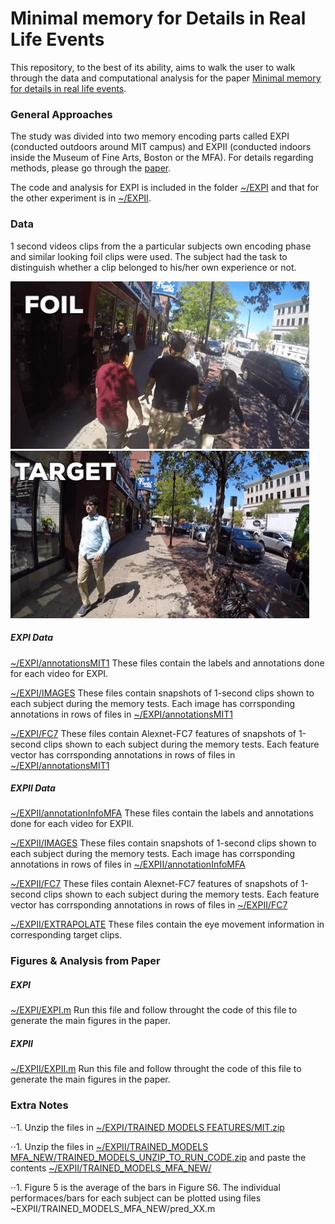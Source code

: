 # Minimal memory for Details in Real Life Events
This repository, to the best of its ability, aims to walk the user to walk through the data and computational analysis for the paper [Minimal memory for details in real life events](https://www.nature.com/articles/s41598-018-33792-2).

### General Approaches
The study was divided into two memory encoding parts called EXPI (conducted outdoors around MIT campus) and EXPII (conducted indoors inside the Museum of Fine Arts, Boston or the MFA). For details regarding methods, please go through the [paper](https://www.nature.com/articles/s41598-018-33792-2).

The code and analysis for EXPI is included in the folder [~/EXPI](https://github.com/misrapranav/try1/tree/master/EXPI) and that for the other experiment is in [~/EXPII](https://github.com/misrapranav/try1/tree/master/EXPII).

### Data
1 second videos clips from the a particular subjects own encoding phase and similar looking foil clips were used. The subject had the task to distinguish whether a clip belonged to his/her own experience or not.

![](FOIL.gif)
![](TARGET.gif)

##### EXPI Data
[~/EXPI/annotationsMIT1](https://github.com/misrapranav/try1/tree/master/EXPI/annotationsMIT1)
These files contain the labels and annotations done for each video for EXPI.

[~/EXPI/IMAGES](https://github.com/misrapranav/try1/tree/master/EXPI/IMAGES)
These files contain snapshots of 1-second clips shown to each subject during the memory tests. Each image has corrsponding annotations in rows of files in [~/EXPI/annotationsMIT1](https://github.com/misrapranav/try1/tree/master/EXPI/annotationsMIT1)

[~/EXPI/FC7](https://github.com/misrapranav/try1/tree/master/EXPI/FC7)
These files contain Alexnet-FC7 features of snapshots of 1-second clips shown to each subject during the memory tests. Each feature vector has corrsponding annotations in rows of files in [~/EXPI/annotationsMIT1](https://github.com/misrapranav/try1/tree/master/EXPI/annotationsMIT1)

##### EXPII Data
[~/EXPII/annotationInfoMFA](https://github.com/misrapranav/try1/tree/master/EXPII/annotationInfoMFA)
These files contain the labels and annotations done for each video for EXPII.

[~/EXPII/IMAGES](https://github.com/misrapranav/try1/tree/master/EXPII/IMAGES)
These files contain snapshots of 1-second clips shown to each subject during the memory tests. Each image has corrsponding annotations in rows of files in [~/EXPII/annotationInfoMFA](https://github.com/misrapranav/try1/tree/master/EXPII/annotationInfoMFA)

[~/EXPII/FC7](https://github.com/misrapranav/try1/tree/master/EXPII/FC7)
These files contain Alexnet-FC7 features of snapshots of 1-second clips shown to each subject during the memory tests. Each feature vector has corrsponding annotations in rows of files in [~/EXPII/FC7](https://github.com/misrapranav/try1/tree/master/EXPII/annotationInfoMFA)

[~/EXPII/EXTRAPOLATE](https://github.com/misrapranav/try1/tree/master/EXPII/EXTRAPOLATE)
These files contain the eye movement information in corresponding target clips.


### Figures & Analysis from Paper
##### EXPI 
[~/EXPI/EXPI.m](https://github.com/misrapranav/try1/tree/master/EXPI/EXPI.m)
Run this file and follow throught the code of this file to generate the main figures in the paper.

##### EXPII
[~/EXPII/EXPII.m](https://github.com/misrapranav/try1/tree/master/EXPII/EXPII.m)
Run this file and follow throught the code of this file to generate the main figures in the paper.


### Extra Notes
⋅⋅1. Unzip the files in [~/EXPI/TRAINED MODELS FEATURES/MIT.zip](https://github.com/misrapranav/try1/tree/master/EXPI/TRAINED%20MODELS%20FEATURES/)

⋅⋅1. Unzip the files in [~/EXPII/TRAINED_MODELS MFA_NEW/TRAINED_MODELS_UNZIP_TO_RUN_CODE.zip](https://github.com/misrapranav/try1/tree/master/EXPII/TRAINED_MODELS_MFA_NEW/TRAINED_MODELS_UNZIP_TO_RUN_CODE.zip) and paste the contents [~/EXPII/TRAINED_MODELS_MFA_NEW/](https://github.com/misrapranav/try1/tree/master/EXPII/TRAINED_MODELS_MFA_NEW/)

⋅⋅1. Figure 5 is the average of the bars in Figure S6. The individual performaces/bars for each subject can be plotted using files ~EXPII/TRAINED_MODELS_MFA_NEW/pred_XX.m

